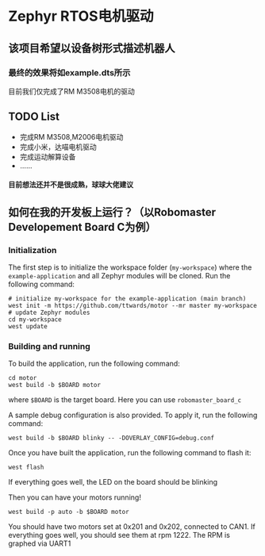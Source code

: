 # Zephyr RTOS电机驱动
## 该项目希望以设备树形式描述机器人
### 最终的效果将如example.dts所示
目前我们仅完成了RM M3508电机的驱动
## TODO List
- 完成RM M3508,M2006电机驱动 
- 完成小米，达喵电机驱动
- 完成运动解算设备
- ......
#### 目前想法还并不是很成熟，球球大佬建议
## 如何在我的开发板上运行？（以Robomaster Developement Board C为例）
### Initialization

The first step is to initialize the workspace folder (``my-workspace``) where
the ``example-application`` and all Zephyr modules will be cloned. Run the following
command:

```shell
# initialize my-workspace for the example-application (main branch)
west init -m https://github.com/ttwards/motor --mr master my-workspace
# update Zephyr modules
cd my-workspace
west update
```
### Building and running

To build the application, run the following command:

```shell
cd motor
west build -b $BOARD motor
```

where `$BOARD` is the target board. Here you can use `robomaster_board_c`

A sample debug configuration is also provided. To apply it, run the following
command:

```shell
west build -b $BOARD blinky -- -DOVERLAY_CONFIG=debug.conf
```

Once you have built the application, run the following command to flash it:

```shell
west flash
```
If everything goes well, the LED on the board should be blinking

Then you can have your motors running!

```shell
west build -p auto -b $BOARD motor 
```
You should have two motors set at 0x201 and 0x202, connected to CAN1.
If everything goes well, you should see them at rpm 1222.
The RPM is graphed via UART1